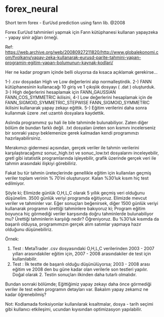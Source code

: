 # forex_neural
Short term forex - EurUsd prediction using fann lib. @2008

Forex EurUsd tahminleri yapmak için Fann kütüphanesi kullanan yapayzeka - yapay sinir ağları örneği.

Ref:
https://web.archive.org/web/20080927211820/http://www.globalekonomi.com/fvolkany/yapay-zeka-kullanarak-eurusd-parite-tahmini-yapan-programin-egitim-yapan-bolumunun-kaynak-kodlari/


Her ne kadar program içinde belli oluyorsa da kısaca açıklamak gerekirse…

1-) .csv dosyadan High ve Low değerlerini alıp normalleştirdik.
2-) FANN kütüphanesinin kullanacağı 10 giriş ve 1 çıkışlık dosyayı ( .dat ) oluşturduk.
3-) High değerlerini hesaplamak için FANN_GAUSSIAN FANN_COS_SYMMETRIC ikilisini,
4-) Low değerlerini hesaplamak için de FANN_SIGMOID_SYMMETRIC_STEPWISE FANN_SIGMOID_SYMMETRIC ikilisini kullanarak yapay zekayı eğittik.
5-) Eğitim verilerini daha sonra kullanmak üzere .net uzantılı dosyalara kaydettik.

Aslında programımız şu hali ile bile tahminde bulunabiliyor. Zaten diğer bölüm de bundan farklı değil. .txt dosyaları üreten son kısmını incelerseniz bir sonraki yazıyı beklemenize gerek kalmadan kendi programınızı hazırlayabilirsiniz.

Merakımızı gidermesi açısından, gerçek veriler ile tahmin verilerini karşılaştıracağımız sonuc_high.txt ve sonuc_low.txt dosyalarını inceleyebilir, gretl gibi istatistik programlarında işleyebilir, grafik üzerinde gerçek veri ile tahmin arasındaki ilişkiyi görebiliriz.

Fakat bu tür tahmin üreteçlerinde genellikle eğitim için kullanılan geçmiş veriler toplam verinin % 70′ini oluşturuyor. Kalan %30′luk kısım hiç test edilmiyor.

Şöyle ki; Elimizde günlük O,H,L,C olarak 5 yıllık geçmiş veri olduğunu düşünelim. 3500 günlük veriyi programda eğitiyoruz. Elimizde mevcut veriler ve tahminler var.
Eğer sonuçları beğenirsek, diğer 1500 günlük veriyi kullanarak programın ürettiği tahminlere bakıyoruz ki;
Program eğitim boyunca hiç görmediği veriler karşısında doğru tahminlerde bulunabiliyor mu? Ürettiği tahminlerin karşılığı nedir? Öğreniyoruz.
Bu %30′luk kısımda da başarılı olduysa, programımızın gerçek alım satımlar yapmaya hazır olduğunu düşünebiliriz.

Örnek:
1. Test :
MetaTrader .csv dosyasındaki O,H,L,C verilerinden 2003 - 2007 yılları arasındakiler eğitim için, 2007 - 2008 arasındakiler de test için kullanılabilir.
2. Test :
İlk testte de başarılı olduğu düşünülüyorsa;
2003 - 2008 arası eğitim ve 2008 den bu güne kadar olan verilerle son testleri yapılır.
Doğal olarak 2. Testin sonuçları ilkinden daha tutarlı olmalıdır.

Bundan sonraki bölümde; Eğittiğimiz yapay zekayı daha önce görmediği veriler ile test eden programın detayları var. Bakalım yapay zekamız ne kadar öğrenebilmiş?

Not: Kodlamada fonksiyonlar kullanılarak kısaltmalar, dosya - tarih seçimi gibi kullanıcı etkileşimi, ucundan kıyısından optimizasyon yapılabilir.
